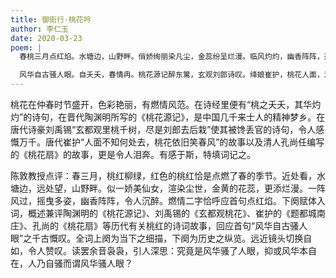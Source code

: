 ```yaml
---
title: 御街行·桃花吟
author: 李仁玉
date: 2020-03-23
poem: |
  春桃三月点红焰。水塘边，山野畔。俏娇绚丽染凡尘，金蕊纷呈烂漫。临风灼灼，幽香阵阵，透着燃情范。

  风华自古骚人眼。自夭夭，春情冉。桃花源记醉东篱，玄观刘郎诗叹。绛娘崔护，桃花人面，泪奔桃花扇。
---
```


桃花在仲春时节盛开，色彩艳丽，有燃情风范。在诗经里便有“桃之夭夭，其华灼灼”的诗句，在晋代陶渊明所写的《桃花源记》，是中国几千来士人的精神梦乡。在唐代诗豪刘禹锡“玄都观里桃千树，尽是刘郎去后栽”使其被馋丢官的诗句，令人感慨万千。唐代崔护“人面不知何处去，桃花依旧笑春风”的故事以及清人孔尚任编写的《桃花扇》的故事，更是令人泪奔。有感于斯，特填词记之。

陈敦教授点评：春三月，桃红柳绿，红色的桃红恰是点燃了春的季节。近处看，水塘边，远处望，山野畔。似一娇美仙女，渲染尘世，金黄的花蕊，更添烂漫。一阵风过，摇曳多姿，幽香阵阵，令人沉醉。燃情二字恰呼应首句点红焰。下阕赋体入词，概述兼评陶渊明的《桃花源记》、刘禹锡的《玄都观桃花》、崔护的《题都城南庄》、孔尚的《桃花扇》等历代有关桃红的诗词故事，回应首句“风华自古骚人眼”之千古慨叹。全词上阕为当下之细描，下阕为历史之纵览。远近镜头切换自如，令人赞叹。读罢余音袅袅，引人深思：究竟是风华骚了人眼，抑或风华本自在，人乃自骚而谓风华骚人眼？
